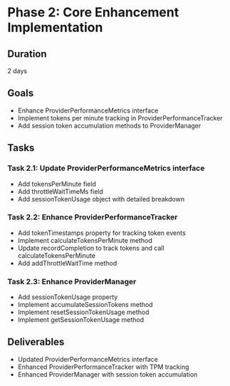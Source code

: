 # Phase 2: Core Enhancement Implementation

## Duration
2 days

## Goals
- Enhance ProviderPerformanceMetrics interface
- Implement tokens per minute tracking in ProviderPerformanceTracker
- Add session token accumulation methods to ProviderManager

## Tasks

### Task 2.1: Update ProviderPerformanceMetrics interface
- Add tokensPerMinute field
- Add throttleWaitTimeMs field
- Add sessionTokenUsage object with detailed breakdown

### Task 2.2: Enhance ProviderPerformanceTracker
- Add tokenTimestamps property for tracking token events
- Implement calculateTokensPerMinute method
- Update recordCompletion to track tokens and call calculateTokensPerMinute
- Add addThrottleWaitTime method

### Task 2.3: Enhance ProviderManager
- Add sessionTokenUsage property
- Implement accumulateSessionTokens method
- Implement resetSessionTokenUsage method
- Implement getSessionTokenUsage method

## Deliverables
- Updated ProviderPerformanceMetrics interface
- Enhanced ProviderPerformanceTracker with TPM tracking
- Enhanced ProviderManager with session token accumulation